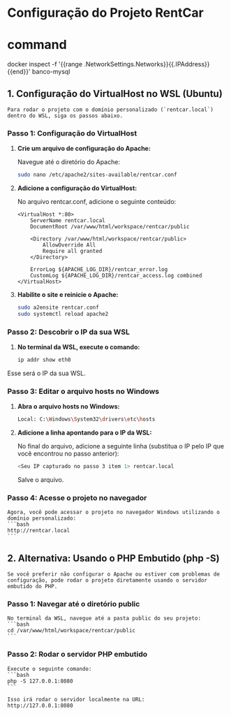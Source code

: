 # Configuração do Projeto RentCar

# command
docker inspect -f '{{range .NetworkSettings.Networks}}{{.IPAddress}}{{end}}' banco-mysql

## 1. Configuração do VirtualHost no WSL (Ubuntu)

    Para rodar o projeto com o domínio personalizado (`rentcar.local`) dentro do WSL, siga os passos abaixo.

### Passo 1: Configuração do VirtualHost

1. **Crie um arquivo de configuração do Apache:**

   Navegue até o diretório do Apache:
   ```bash
   sudo nano /etc/apache2/sites-available/rentcar.conf
   ```

2. **Adicione a configuração do VirtualHost:**

    No arquivo rentcar.conf, adicione o seguinte conteúdo:
	```
	<VirtualHost *:80>
		ServerName rentcar.local
		DocumentRoot /var/www/html/workspace/rentcar/public

		<Directory /var/www/html/workspace/rentcar/public>
			AllowOverride All
			Require all granted
		</Directory>

		ErrorLog ${APACHE_LOG_DIR}/rentcar_error.log
		CustomLog ${APACHE_LOG_DIR}/rentcar_access.log combined
	</VirtualHost>
	```

3. **Habilite o site e reinicie o Apache:**
	```bash
	sudo a2ensite rentcar.conf
	sudo systemctl reload apache2
    ```
	
### Passo 2: Descobrir o IP da sua WSL

1. **No terminal da WSL, execute o comando:**
	```bash
	ip addr show eth0
    ```

Esse será o IP da sua WSL.

### Passo 3: Editar o arquivo hosts no Windows
1. **Abra o arquivo hosts no Windows:**

	```bash
	Local: C:\Windows\System32\drivers\etc\hosts
    ```

2. **Adicione a linha apontando para o IP da WSL:**

    No final do arquivo, adicione a seguinte linha (substitua o IP pelo IP que você encontrou no passo anterior):
	```bash
	<Seu IP capturado no passo 3 item 1> rentcar.local
    ```
    Salve o arquivo.

### Passo 4: Acesse o projeto no navegador
    Agora, você pode acessar o projeto no navegador Windows utilizando o domínio personalizado:
	```bash
	http://rentcar.local
    ```

## 2. Alternativa: Usando o PHP Embutido (php -S)
    Se você preferir não configurar o Apache ou estiver com problemas de configuração, pode rodar o projeto diretamente usando o servidor embutido do PHP.

### Passo 1: Navegar até o diretório public
    No terminal da WSL, navegue até a pasta public do seu projeto:
	```bash
	cd /var/www/html/workspace/rentcar/public
    ```

### Passo 2: Rodar o servidor PHP embutido
    Execute o seguinte comando:
	```bash
	php -S 127.0.0.1:8080
    ```
	
    Isso irá rodar o servidor localmente na URL:
    http://127.0.0.1:8080

